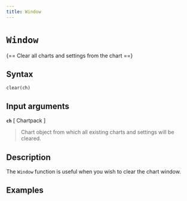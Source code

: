 ```yaml
---
title: Window
---
```


# `Window`

{== Clear all charts and settings from the chart ==}

## Syntax

    clear(ch)

## Input arguments

__`ch`__ [ Chartpack ]
>
> Chart object from which all existing charts and settings will
> be cleared.
>

## Description

The `Window` function is useful when you wish to clear the chart window.

## Examples

```matlab
```
